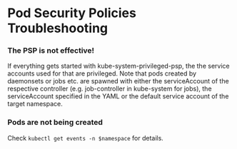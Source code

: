 # Pod Security Policies Troubleshooting

### The PSP is not effective!

If everything gets started with kube-system-privileged-psp, the
the service accounts used for that are privileged. Note that pods created by
daemonsets or jobs etc. are spawned with either the serviceAccount of the
respective controller (e.g. job-controller in kube-system for jobs), the
serviceAccount specified in the YAML or the default service account of the
target namespace.

### Pods are not being created

Check `kubectl get events -n $namespace` for details.
